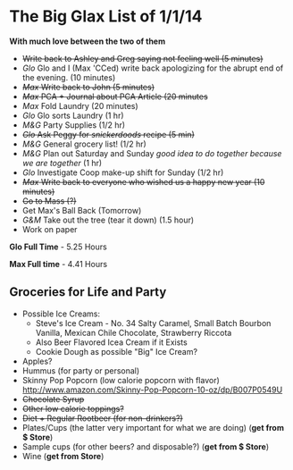# The Big Glax List of 1/1/14
**With much love between the two of them**

* ~~Write back to Ashley and Greg saying not feeling well (5 minutes)~~
* *Glo* Glo and I (Max 'CCed) write back apologizing for the abrupt end of the evening. (10 minutes)
* ~~*Max* Write back to John (5 minutes)~~ 
* ~~*Max* PCA + Journal about PCA Article (20 minutes~~
* *Max* Fold Laundry (20 minutes)
* *Glo* Glo sorts Laundry (1 hr)
* *M&G* Party Supplies (1/2 hr)
* ~~*Glo* Ask Peggy for *snickerdoods* recipe (5 min)~~
* *M&G* General grocery list! (1/2 hr)
* *M&G* Plan out Saturday and Sunday *good idea to do together because we are together* (1 hr)
* *Glo* Investigate Coop make-up shift for Sunday (1/2 hr)
* ~~*Max* Write back to everyone who wished us a happy new year (10 minutes)~~
* ~~Go to Mass (?)~~
* Get Max's Ball Back (Tomorrow)
* *G&M* Take out the tree (tear it down) (1.5 hour)
* Work on paper

**Glo Full Time** - 5.25 Hours

**Max Full time** - 4.41 Hours

## Groceries for Life and Party
* Possible Ice Creams:
	* Steve's Ice Cream - No. 34 Salty Caramel, Small Batch Bourbon Vanilla, Mexican Chile Chocolate, Strawberry Riccota
	* Also Beer Flavored Icea Cream if it Exists
	* Cookie Dough as possible "Big" Ice Cream?
* Apples?
* Hummus (for party or personal)
* Skinny Pop Popcorn (low calorie popcorn with flavor) <http://www.amazon.com/Skinny-Pop-Popcorn-10-oz/dp/B007P0549U>
* ~~Chocolate Syrup~~
* ~~Other low calorie toppings?~~
* ~~Diet + Regular Rootbeer (for non-drinkers?)~~
* Plates/Cups (the latter very important for what we are doing) (**get from $ Store**)
* Sample cups (for other beers? and disposable?) (**get from $ Store**)
* Wine (**get from Store**)

